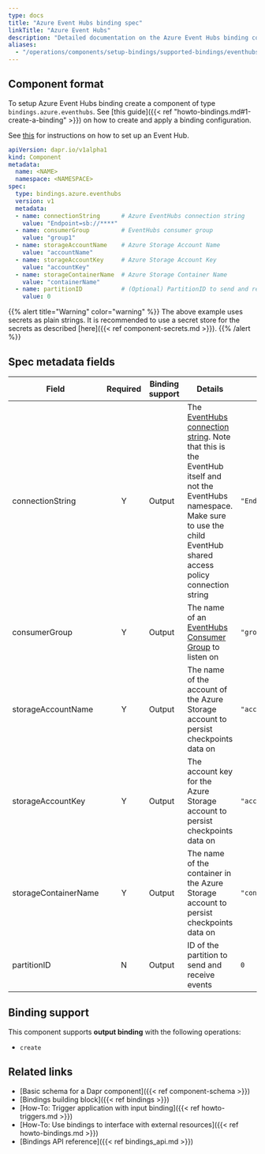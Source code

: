 ```yaml
---
type: docs
title: "Azure Event Hubs binding spec"
linkTitle: "Azure Event Hubs"
description: "Detailed documentation on the Azure Event Hubs binding component"
aliases:
  - "/operations/components/setup-bindings/supported-bindings/eventhubs/"
---
```


## Component format

To setup Azure Event Hubs binding create a component of type `bindings.azure.eventhubs`. See [this guide]({{< ref "howto-bindings.md#1-create-a-binding" >}}) on how to create and apply a binding configuration.

See [this](https://docs.microsoft.com/en-us/azure/event-hubs/event-hubs-dotnet-framework-getstarted-send) for instructions on how to set up an Event Hub.

```yaml
apiVersion: dapr.io/v1alpha1
kind: Component
metadata:
  name: <NAME>
  namespace: <NAMESPACE>
spec:
  type: bindings.azure.eventhubs
  version: v1
  metadata:
  - name: connectionString      # Azure EventHubs connection string
    value: "Endpoint=sb://****"
  - name: consumerGroup         # EventHubs consumer group
    value: "group1"
  - name: storageAccountName    # Azure Storage Account Name
    value: "accountName"
  - name: storageAccountKey     # Azure Storage Account Key
    value: "accountKey"
  - name: storageContainerName  # Azure Storage Container Name
    value: "containerName"
  - name: partitionID           # (Optional) PartitionID to send and receive events
    value: 0
```

{{% alert title="Warning" color="warning" %}}
The above example uses secrets as plain strings. It is recommended to use a secret store for the secrets as described [here]({{< ref component-secrets.md >}}).
{{% /alert %}}

## Spec metadata fields

| Field                | Required | Binding support | Details                                                                                                                                                                                                                                                                          | Example                |
| -------------------- |:--------:| --------------- | -------------------------------------------------------------------------------------------------------------------------------------------------------------------------------------------------------------------------------------------------------------------------------- | ---------------------- |
| connectionString     |    Y     | Output          | The [EventHubs connection string](https://docs.microsoft.com/en-us/azure/event-hubs/authorize-access-shared-access-signature). Note that this is the EventHub itself and not the EventHubs namespace. Make sure to use the child EventHub shared access policy connection string | `"Endpoint=sb://****"` |
| consumerGroup        |    Y     | Output          | The name of an [EventHubs Consumer Group](https://docs.microsoft.com/en-us/azure/event-hubs/event-hubs-features#consumer-groups) to listen on                                                                                                                                    | `"group1"`             |
| storageAccountName   |    Y     | Output          | The name of the account of the Azure Storage account to persist checkpoints data on                                                                                                                                                                                              | `"accountName"`        |
| storageAccountKey    |    Y     | Output          | The account key for the Azure Storage account to persist checkpoints data on                                                                                                                                                                                                     | `"accountKey"`         |
| storageContainerName |    Y     | Output          | The name of the container in the Azure Storage account to persist checkpoints data on                                                                                                                                                                                            | `"contianerName"`      |
| partitionID          |    N     | Output          | ID of the partition to send and receive events                                                                                                                                                                                                                                   | `0`                    |

## Binding support

This component supports **output binding** with the following operations:

- `create`

## Related links

- [Basic schema for a Dapr component]({{< ref component-schema >}})
- [Bindings building block]({{< ref bindings >}})
- [How-To: Trigger application with input binding]({{< ref howto-triggers.md >}})
- [How-To: Use bindings to interface with external resources]({{< ref howto-bindings.md >}})
- [Bindings API reference]({{< ref bindings_api.md >}})
